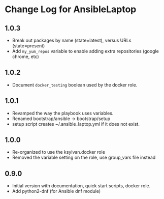 # Change Log for AnsibleLaptop

## 1.0.3
- Break out packages by name (state=latest), versus URLs (state=present)
- Add `my_yum_repos` variable to enable adding extra repositories (google
  chrome, etc)

## 1.0.2
- Document `docker_testing` boolean used by the docker role.

## 1.0.1
- Revamped the way the playbook uses variables.
- Renamed bootstrap/ansible -> bootstrap/setup
- setup script creates ~/.ansible_laptop.yml if it does not exist.

## 1.0.0
- Re-organized to use the ksylvan.docker role
- Removed the variable setting on the role, use group_vars file instead

## 0.9.0
- Initial version with documentation, quick start scripts, docker role.
- Add python2-dnf (for Ansible dnf module)
